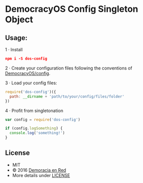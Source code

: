 # DemocracyOS Config Singleton Object

## Usage:

1 · Install

```json
npm i -S dos-config
```

2 · Create your configuration files following the conventions of [DemocracyOS/config](https://github.com/DemocracyOS/config#usage).

3 · Load your config files:

```javascript
require('dos-config')({
  path: __dirname + 'path/to/your/config/files/folder'
})
```

4 · Profit from singletonation

```javascript
var config = require('dos-config')

if (config.logSomething) {
  console.log('something!')
}

```

## License
* MIT
* © 2016 [Demoracia en Red](http://democraciaenred.org)
* More details under [LICENSE](https://github.com/DemocracyOS/config/blob/master/LICENSE)

